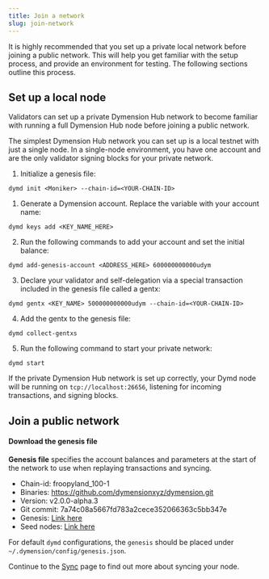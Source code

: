 ```yaml
---
title: Join a network
slug: join-network
---
```


It is highly recommended that you set up a private local network before joining a public network. This will help you get familiar with the setup process, and provide an environment for testing. The following sections outline this process.

## Set up a local node

Validators can set up a private Dymension Hub network to become familiar with running a full Dymension Hub node before joining a public network.

The simplest Dymension Hub network you can set up is a local testnet with just a single node. In a single-node environment, you have one account and are the only validator signing blocks for your private network.

1. Initialize a genesis file:

```
dymd init <Moniker> --chain-id=<YOUR-CHAIN-ID>
```

1. Generate a Dymension account. Replace the variable with your account name:

```
dymd keys add <KEY_NAME_HERE>
```

2. Run the following commands to add your account and set the initial balance:

```
dymd add-genesis-account <ADDRESS_HERE> 600000000000udym
```

3. Declare your validator and self-delegation via a special transaction included in the genesis file called a gentx:

```
dymd gentx <KEY_NAME> 500000000000udym --chain-id=<YOUR-CHAIN-ID>
```

4. Add the gentx to the genesis file:

```
dymd collect-gentxs
```

5. Run the following command to start your private network:

```
dymd start
```

If the private Dymension Hub network is set up correctly, your Dymd node will be running on `tcp://localhost:26656`, listening for incoming transactions, and signing blocks.

## Join a public network

#### Download the genesis file

**Genesis file** specifies the account balances and parameters at the start of the network to use when replaying transactions and syncing.

-   Chain-id: froopyland_100-1
-   Binaries: https://github.com/dymensionxyz/dymension.git
-   Version: v2.0.0-alpha.3
-   Git commit: 7a74c08a5667fd783a2cece352066363c5bb347e
-   Genesis: [Link here](https://github.com/dymensionxyz/testnets/blob/main/dymension-hub/froopyland/genesis.json)
-   Seed nodes: [Link here](https://github.com/dymensionxyz/testnets/blob/main/dymension-hub/froopyland/seeds.txt)

For default `dymd` configurations, the `genesis` should be placed under `~/.dymension/config/genesis.json`.

Continue to the [Sync](./sync.md) page to find out more about syncing your node.
